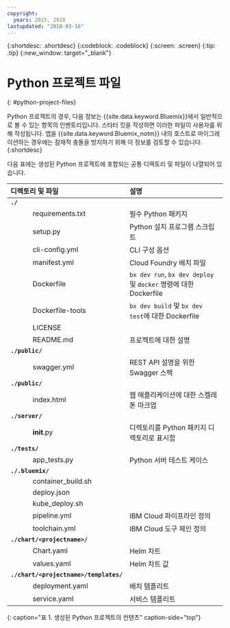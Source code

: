 ```yaml
---
copyright:
  years: 2015, 2018
lastupdated: "2018-03-16"
---
```


{:shortdesc: .shortdesc}
{:codeblock: .codeblock}
{:screen: .screen}
{:tip: .tip}
{:new_window: target="_blank"}

# Python 프로젝트 파일
{: #python-project-files}

Python 프로젝트의 경우, 다음 정보는 {{site.data.keyword.Bluemix}}에서 일반적으로 볼 수 있는 항목의 인벤토리입니다. 스타터 킷을 작성하면 이러한 파일이 사용자를 위해 작성됩니다. 앱을 {{site.data.keyword.Bluemix_notm}} 내의 호스트로 마이그레이션하는 경우에는 잠재적 충돌을 방지하기 위해 이 정보를 검토할 수 있습니다.
{:shortdesc}

다음 표에는 생성된 Python 프로젝트에 포함되는 공통 디렉토리 및 파일이 나열되어 있습니다.

| 디렉토리 및 파일                                     | 설명                       |
|:------------------------------------------------|:------------------------------------------|
|<b>`./`</b>                                             |  |
|&nbsp;&nbsp;&nbsp;&nbsp;&nbsp;&nbsp;&nbsp;&nbsp;&nbsp;&nbsp;&nbsp;&nbsp;requirements.txt | 필수 Python 패키지 |
|&nbsp;&nbsp;&nbsp;&nbsp;&nbsp;&nbsp;&nbsp;&nbsp;&nbsp;&nbsp;&nbsp;&nbsp;setup.py | Python 설치 프로그램 스크립트 |
|&nbsp;&nbsp;&nbsp;&nbsp;&nbsp;&nbsp;&nbsp;&nbsp;&nbsp;&nbsp;&nbsp;&nbsp;cli-config.yml | CLI 구성 옵션 |
|&nbsp;&nbsp;&nbsp;&nbsp;&nbsp;&nbsp;&nbsp;&nbsp;&nbsp;&nbsp;&nbsp;&nbsp;manifest.yml | Cloud Foundry 배치 파일 |
|&nbsp;&nbsp;&nbsp;&nbsp;&nbsp;&nbsp;&nbsp;&nbsp;&nbsp;&nbsp;&nbsp;&nbsp;Dockerfile | `bx dev run`, `bx dev deploy` 및 `docker` 명령에 대한 Dockerfile |
|&nbsp;&nbsp;&nbsp;&nbsp;&nbsp;&nbsp;&nbsp;&nbsp;&nbsp;&nbsp;&nbsp;&nbsp;Dockerfile-tools | `bx dev build` 및 `bx dev test`에 대한 Dockerfile |
|&nbsp;&nbsp;&nbsp;&nbsp;&nbsp;&nbsp;&nbsp;&nbsp;&nbsp;&nbsp;&nbsp;&nbsp;LICENSE |  |
|&nbsp;&nbsp;&nbsp;&nbsp;&nbsp;&nbsp;&nbsp;&nbsp;&nbsp;&nbsp;&nbsp;&nbsp;README.md | 프로젝트에 대한 설명 |
|<b>`./public/`</b> |  |  |
|&nbsp;&nbsp;&nbsp;&nbsp;&nbsp;&nbsp;&nbsp;&nbsp;&nbsp;&nbsp;&nbsp;&nbsp;swagger.yml | REST API 설명을 위한 Swagger 스펙 |
|<b>`./public/`</b> |  |  |
|&nbsp;&nbsp;&nbsp;&nbsp;&nbsp;&nbsp;&nbsp;&nbsp;&nbsp;&nbsp;&nbsp;&nbsp;index.html | 웹 애플리케이션에 대한 스켈레톤 마크업 |
|<b>`./server/`</b> | |
|&nbsp;&nbsp;&nbsp;&nbsp;&nbsp;&nbsp;&nbsp;&nbsp;&nbsp;&nbsp;&nbsp;&nbsp;__init__.py | 디렉토리를 Python 패키지 디렉토리로 표시함 |
|<b>`./tests/`</b> | |
|&nbsp;&nbsp;&nbsp;&nbsp;&nbsp;&nbsp;&nbsp;&nbsp;&nbsp;&nbsp;&nbsp;&nbsp;app_tests.py | Python 서버 테스트 케이스 |
|<b>`./.bluemix/`</b> | |
|&nbsp;&nbsp;&nbsp;&nbsp;&nbsp;&nbsp;&nbsp;&nbsp;&nbsp;&nbsp;&nbsp;&nbsp;container_build.sh | |
|&nbsp;&nbsp;&nbsp;&nbsp;&nbsp;&nbsp;&nbsp;&nbsp;&nbsp;&nbsp;&nbsp;&nbsp;deploy.json | |
|&nbsp;&nbsp;&nbsp;&nbsp;&nbsp;&nbsp;&nbsp;&nbsp;&nbsp;&nbsp;&nbsp;&nbsp;kube_deploy.sh | |
|&nbsp;&nbsp;&nbsp;&nbsp;&nbsp;&nbsp;&nbsp;&nbsp;&nbsp;&nbsp;&nbsp;&nbsp;pipeline.yml | IBM Cloud 파이프라인 정의 |
|&nbsp;&nbsp;&nbsp;&nbsp;&nbsp;&nbsp;&nbsp;&nbsp;&nbsp;&nbsp;&nbsp;&nbsp;toolchain.yml | IBM Cloud 도구 체인 정의 |
|<b>`./chart/<projectname>/`</b> | |
|&nbsp;&nbsp;&nbsp;&nbsp;&nbsp;&nbsp;&nbsp;&nbsp;&nbsp;&nbsp;&nbsp;&nbsp;Chart.yaml | Helm 차트 |
|&nbsp;&nbsp;&nbsp;&nbsp;&nbsp;&nbsp;&nbsp;&nbsp;&nbsp;&nbsp;&nbsp;&nbsp;values.yaml | Helm 차트 값 |
|<b>`./chart/<projectname>/templates/`</b> | |
|&nbsp;&nbsp;&nbsp;&nbsp;&nbsp;&nbsp;&nbsp;&nbsp;&nbsp;&nbsp;&nbsp;&nbsp;deployment.yaml | 배치 템플리트 |
|&nbsp;&nbsp;&nbsp;&nbsp;&nbsp;&nbsp;&nbsp;&nbsp;&nbsp;&nbsp;&nbsp;&nbsp;service.yaml | 서비스 템플리트 |
{: caption="표 1. 생성된 Python 프로젝트의 컨텐츠" caption-side="top"}
